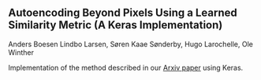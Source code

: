 ## Autoencoding Beyond Pixels Using a Learned Similarity Metric (A Keras Implementation)

Anders Boesen Lindbo Larsen, Søren Kaae Sønderby, Hugo Larochelle, Ole Winther

Implementation of the method described in our [Arxiv paper](https://arxiv.org/abs/1512.09300) using Keras.
